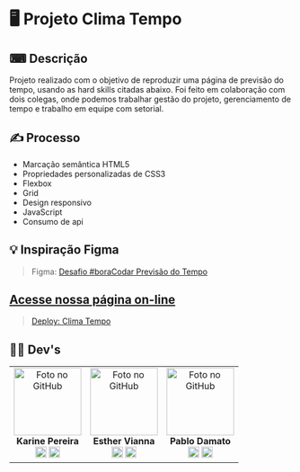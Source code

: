 # 🖥️ Projeto Clima Tempo

## ⌨ Descrição

Projeto realizado com o objetivo de reproduzir uma página de previsão do tempo, usando as hard skills citadas abaixo. Foi feito em colaboração com dois colegas, onde podemos trabalhar gestão do projeto, gerenciamento de tempo e trabalho em equipe com setorial.

## ✍️ Processo

- Marcação semântica HTML5
- Propriedades personalizadas de CSS3
- Flexbox
- Grid
- Design responsivo
- JavaScript
- Consumo de api

## 💡 Inspiração Figma

> Figma: <a href="https://www.figma.com/file/6YZZOMBSEQzvvY2QaZrJNl/%23boraCodar---Desafio-10-(Community)?node-id=0-1&t=f4ystAKhdMxcKorz-0">Desafio #boraCodar Previsão do Tempo  
  
## Acesse nossa página on-line    
  
> Deploy: <a href="https://devkarine.github.io/clima-tempo/" target= "_blank">Clima Tempo</a>
## 👩‍💻 Dev's
<table align="center">
  <tr>
    <td align="center">
      <div>
        <img src="https://avatars.githubusercontent.com/u/114251625?v=4" width="120px;" alt="Foto no GitHub"/><br>
          <b> Karine Pereira </b><br>
            <a href="https://www.linkedin.com/in/devkarine/" alt="Linkedin"><img src="https://img.shields.io/badge/LinkedIn-0077B5?style=for-the-badge&logo=linkedin&logoColor=white"/ height="20"></a>
            <a href="https://github.com/devkarine" alt="Linkedin"><img src="https://img.shields.io/badge/GitHub-100000?style=for-the-badge&logo=github&logoColor=white" height="20"></a>
      </div>
    </td>

  <td align="center">
      <div>
        <img src="https://avatars.githubusercontent.com/u/110130663?v=4https://avatars.githubusercontent.com/u/110130663?v=4" width="120px;" alt="Foto no GitHub"/><br>
          <b> Esther Vianna </b><br>
            <a href="https://www.linkedin.com/in/esthervianna/" alt="Linkedin"><img src="https://img.shields.io/badge/LinkedIn-0077B5?style=for-the-badge&logo=linkedin&logoColor=white" height="20"></a>
            <a href="https://github.com/EstherVianna" alt="GitHub"><img src="https://img.shields.io/badge/GitHub-100000?style=for-the-badge&logo=github&logoColor=white" height="20"></a>
      </div>
    </td>
  <td align="center">
      <div>
        <img src="https://avatars.githubusercontent.com/u/75569069?v=4" width="120px;" alt="Foto no GitHub"/><br>
          <b> Pablo Damato </b><br>
            <a href="https://www.linkedin.com/in/pablo-damato-gomes/" alt="Linkedin"><img src="https://img.shields.io/badge/LinkedIn-0077B5?style=for-the-badge&logo=linkedin&logoColor=white" height="20"></a>
            <a href="https://github.com/PabloDamato" alt="GitHub"><img src="https://img.shields.io/badge/GitHub-100000?style=for-the-badge&logo=github&logoColor=white" height="20"></a>
      </div>
    </td>

  </tr>
</table>

